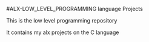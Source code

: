#ALX-LOW_LEVEL_PROGRAMMING language Projects

This is the low level programming repository

It contains my alx projects on the C language

